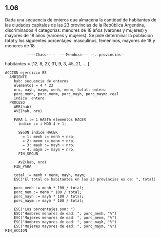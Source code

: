 ## 1.06
Dada una secuencia de enteros que almacena la cantidad de habitantes de las ciudades capitales de las 23
provincias de la República Argentina, discriminados 4 categorías: menores de 18 años (varones y mujeres) y mayores
de 18 años (varones y mujeres). Se pide determinar la población total y los siguientes porcentajes: masculinos,
femeninos, mayores de 18 y menores de 18

              ----Chaco----  ---Mendoza--- --..provincias--
habitantes = [12, 8, 27, 31, 9, 3, 45, 21, ... ]

```
ACCION ejercicio ES
  AMBIENTE
    hab: secuencia de enteros
    elementos = 4 * 23
    nro, mayh, maym, menh, menm, total: entero
    porc_menh, porc_menm, porc_mayh, porc_maym: real
    indice: entero
  PROCESO
    ARR(hab)
    AVZ(hab, nro)

    PARA i := 1 HASTA elementos HACER
      indice := i MOD 4 + 1;

      SEGUN indice HACER
        = 1: menh := menh + nro;
        = 2: menm := menm + nro;
        = 3: mayh := mayh + nro;
        = 4: maym := maym + nro;
      FIN_SEGUN

      AVZ(hab, nro)
    FIN_PARA

    total := menh + menm, mayh, maym;
    ESC("El total de habitantes en las 23 provincias es de: ", total)

    porc_menh := menh * 100 / total;
    porc_mem := menm * 100 / total;
    porc_mayh := mayh * 100 / total;
    porc_maym := maym * 100 / total;

    ESC("Los porcentajes son: ")
    ESC("Hombres menores de ead: ", porc_menh, "%")
    ESC("Mujeres menores de ead: ", porc_menm, "%")
    ESC("Hombres mayores de ead: ", porc_mayh, "%")
    ESC("Mujeres mayores de ead: ", porc_maym, "%")
FIN_ACCION
```
